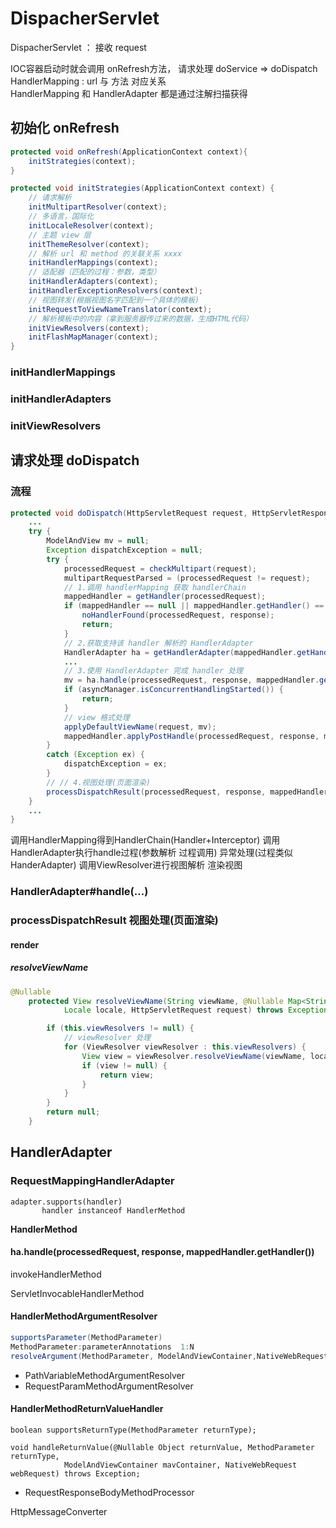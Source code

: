 # DispacherServlet

DispacherServlet ： 接收 request 

IOC容器启动时就会调用 onRefresh方法，
请求处理 doService => doDispatch  
HandlerMapping : url 与 方法 对应关系  
HandlerMapping 和 HandlerAdapter 都是通过注解扫描获得

## 初始化 onRefresh

```java
protected void onRefresh(ApplicationContext context){
    initStrategies(context);
}

protected void initStrategies(ApplicationContext context) {
    // 请求解析
    initMultipartResolver(context);
    // 多语言，国际化
    initLocaleResolver(context);
    // 主题 view 层
    initThemeResolver(context);
    // 解析 url 和 method 的关联关系 xxxx
    initHandlerMappings(context);
    // 适配器（匹配的过程：参数，类型）
    initHandlerAdapters(context);
    initHandlerExceptionResolvers(context);
    // 视图转发(根据视图名字匹配到一个具体的模板)
    initRequestToViewNameTranslator(context);
    // 解析模板中的内容（拿到服务器传过来的数据，生成HTML代码）
    initViewResolvers(context);
    initFlashMapManager(context);
}
```

### initHandlerMappings

### initHandlerAdapters

### initViewResolvers



## 请求处理 doDispatch

### 流程

```java
protected void doDispatch(HttpServletRequest request, HttpServletResponse response) throws Exception {
	...
	try {
		ModelAndView mv = null;
		Exception dispatchException = null;
		try {
			processedRequest = checkMultipart(request);
			multipartRequestParsed = (processedRequest != request);
			// 1.调用 handlerMapping 获取 handlerChain
			mappedHandler = getHandler(processedRequest);
			if (mappedHandler == null || mappedHandler.getHandler() == null) {
				noHandlerFound(processedRequest, response);
				return;
			}
			// 2.获取支持该 handler 解析的 HandlerAdapter
			HandlerAdapter ha = getHandlerAdapter(mappedHandler.getHandler());
			...
			// 3.使用 HandlerAdapter 完成 handler 处理
			mv = ha.handle(processedRequest, response, mappedHandler.getHandler());
			if (asyncManager.isConcurrentHandlingStarted()) {
				return;
			}
			// view 格式处理
			applyDefaultViewName(request, mv);
			mappedHandler.applyPostHandle(processedRequest, response, mv);
		}
		catch (Exception ex) {
			dispatchException = ex;
		}
        // // 4.视图处理(页面渲染) 
		processDispatchResult(processedRequest, response, mappedHandler, mv, dispatchException);
	}
	...
}
```

调用HandlerMapping得到HandlerChain(Handler+Interceptor)
调用HandlerAdapter执行handle过程(参数解析 过程调用)
异常处理(过程类似HanderAdapter)
调用ViewResolver进行视图解析
渲染视图

### HandlerAdapter#handle(...)

### processDispatchResult 视图处理(页面渲染)

#### render

##### resolveViewName

```java
@Nullable
	protected View resolveViewName(String viewName, @Nullable Map<String, Object> model,
			Locale locale, HttpServletRequest request) throws Exception {

		if (this.viewResolvers != null) {
			// viewResolver 处理
            for (ViewResolver viewResolver : this.viewResolvers) {
				View view = viewResolver.resolveViewName(viewName, locale);
				if (view != null) {
					return view;
				}
			}
		}
		return null;
	}
```



## HandlerAdapter

### RequestMappingHandlerAdapter

```
adapter.supports(handler)
       handler instanceof HandlerMethod
```

**HandlerMethod**



#### ha.handle(processedRequest, response, mappedHandler.getHandler())

invokeHandlerMethod

ServletInvocableHandlerMethod

#### HandlerMethodArgumentResolver

```java
supportsParameter(MethodParameter)
MethodParameter:parameterAnnotations  1:N
resolveArgument(MethodParameter, ModelAndViewContainer,NativeWebRequest, WebDataBinderFactory)
```





* PathVariableMethodArgumentResolver
* RequestParamMethodArgumentResolver

#### HandlerMethodReturnValueHandler

```
boolean supportsReturnType(MethodParameter returnType);

void handleReturnValue(@Nullable Object returnValue, MethodParameter returnType,
			ModelAndViewContainer mavContainer, NativeWebRequest webRequest) throws Exception;
```

* RequestResponseBodyMethodProcessor

HttpMessageConverter

​      